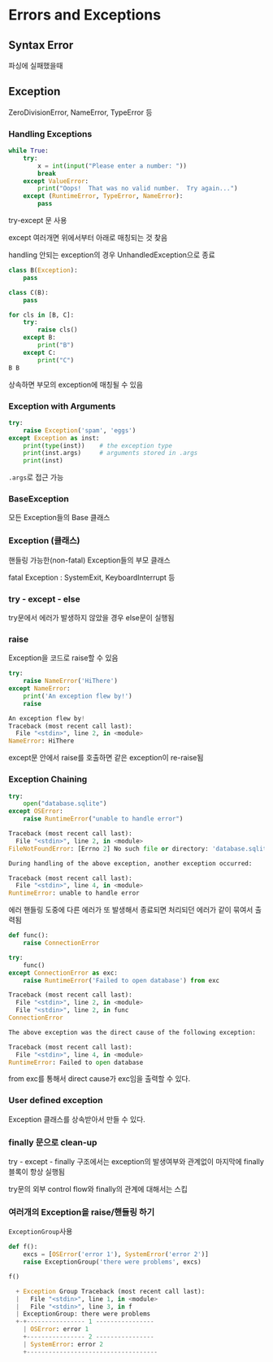# Errors and Exceptions

## Syntax Error

파싱에 실패했을때

## Exception

ZeroDivisionError, NameError, TypeError 등

### Handling Exceptions

```python
while True:
    try:
        x = int(input("Please enter a number: "))
        break
    except ValueError:
        print("Oops!  That was no valid number.  Try again...")
    except (RuntimeError, TypeError, NameError):
        pass

```

try-except 문 사용

except 여러개면 위에서부터 아래로 매칭되는 것 찾음

handling 안되는 exception의 경우 UnhandledException으로 종료

```python
class B(Exception):
    pass

class C(B):
    pass

for cls in [B, C]:
    try:
        raise cls()
    except B:
        print("B")
    except C:
        print("C")
B B
```

상속하면 부모의 exception에 매칭될 수 있음

### Exception with Arguments

```python
try:
    raise Exception('spam', 'eggs')
except Exception as inst:
    print(type(inst))    # the exception type
    print(inst.args)     # arguments stored in .args
    print(inst)     
```

`.args`로 접근 가능

### BaseException

모든 Exception들의 Base 클래스

### Exception (클래스)

핸들링 가능한(non-fatal) Exception들의 부모 클래스

fatal Exception : SystemExit, KeyboardInterrupt 등

### try - except - else

try문에서 에러가 발생하지 않았을 경우 else문이 실행됨

### raise

Exception을 코드로 raise할 수 있음

```python
try:
    raise NameError('HiThere')
except NameError:
    print('An exception flew by!')
    raise

An exception flew by!
Traceback (most recent call last):
  File "<stdin>", line 2, in <module>
NameError: HiThere
```

except문 안에서 raise를 호출하면 같은 exception이 re-raise됨

### Exception Chaining

```python
try:
    open("database.sqlite")
except OSError:
    raise RuntimeError("unable to handle error")

Traceback (most recent call last):
  File "<stdin>", line 2, in <module>
FileNotFoundError: [Errno 2] No such file or directory: 'database.sqlite'

During handling of the above exception, another exception occurred:

Traceback (most recent call last):
  File "<stdin>", line 4, in <module>
RuntimeError: unable to handle error
```

에러 핸들링 도중에 다른 에러가 또 발생해서 종료되면 처리되던 에러가 같이 묶여서 출력됨

```python
def func():
    raise ConnectionError

try:
    func()
except ConnectionError as exc:
    raise RuntimeError('Failed to open database') from exc

Traceback (most recent call last):
  File "<stdin>", line 2, in <module>
  File "<stdin>", line 2, in func
ConnectionError

The above exception was the direct cause of the following exception:

Traceback (most recent call last):
  File "<stdin>", line 4, in <module>
RuntimeError: Failed to open database
```

from exc를 통해서 direct cause가 exc임을 출력할 수 있다.

### User defined exception

Exception 클래스를 상속받아서 만들 수 있다.

### finally 문으로 clean-up

try - except - finally 구조에서는 exception의 발생여부와 관계없이 마지막에 finally 블록이 항상 실행됨

try문의 외부 control flow와 finally의 관계에 대해서는 스킵

### 여러개의 Exception을 raise/핸들링 하기

`ExceptionGroup`사용

```python
def f():
    excs = [OSError('error 1'), SystemError('error 2')]
    raise ExceptionGroup('there were problems', excs)

f()

  + Exception Group Traceback (most recent call last):
  |   File "<stdin>", line 1, in <module>
  |   File "<stdin>", line 3, in f
  | ExceptionGroup: there were problems
  +-+---------------- 1 ----------------
    | OSError: error 1
    +---------------- 2 ----------------
    | SystemError: error 2
    +------------------------------------

```

